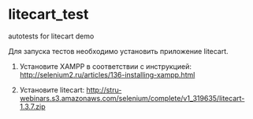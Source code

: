 # litecart_test
autotests for litecart demo

Для запуска тестов необходимо установить приложение litecart.

1) Установите XAMPP в соответствии с инструкцией: http://selenium2.ru/articles/136-installing-xampp.html

2) Установите litecart: http://stru-webinars.s3.amazonaws.com/selenium/complete/v1_319635/litecart-1.3.7.zip
